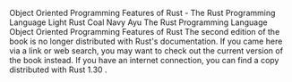 Object Oriented Programming Features of Rust - The Rust Programming Language
Light
Rust
Coal
Navy
Ayu
The Rust Programming Language
Object Oriented Programming Features of Rust
The second edition of the book is no longer distributed with Rust's documentation.
If you came here via a link or web search, you may want to check out
the current
version of the book
instead.
If you have an internet connection, you can
find a copy distributed with
Rust
1.30
.